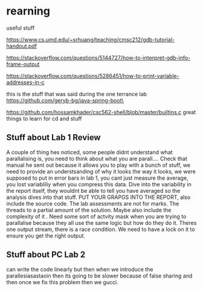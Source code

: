 # rearning
useful stuff

https://www.cs.umd.edu/~srhuang/teaching/cmsc212/gdb-tutorial-handout.pdf

https://stackoverflow.com/questions/5144727/how-to-interpret-gdb-info-frame-output

https://stackoverflow.com/questions/5286451/how-to-print-variable-addresses-in-c

this is the stuff that was said during the one terrance lab https://github.com/geryb-bg/java-spring-boot\

https://github.com/hossamkhader/csc562-shell/blob/master/builtins.c great things to learn for cd and stuff

## Stuff about Lab 1 Review

A couple of thing hes noticed, some people didnt understand what parallalising is, you need to think about what you are parall....
Check that manual he sent out because it allows you to play with a bunch of stuff, we need to provide an understsanding of why it looks the way it looks, we were supposed to put in error bars in lab 1, you cant just measure the average, you lost variabliliy when you compress this data. Dive into the variability in the report itself, they wouldnt be able to tell you have averaged so the analysis dives into that stuff. PUT YOUR GRAPGS INTO THE REPORT, also include the source code. The lab assessments are not for marks. The threads to a partial amount of the solution. Maybe also include the complexity of it . Need some sort of actvity mask when you are trying to parallalise because they all use the same logic but how do they do it. Theres one output stream, there is a race condition. We need to have a lock on it to ensure you get the right output. 

## Stuff about PC Lab 2 

can write the code linearly but then when we introduce the parallesiasastaoin then its going to be slower because of false sharing and then once we fix this problem then we gucci.
